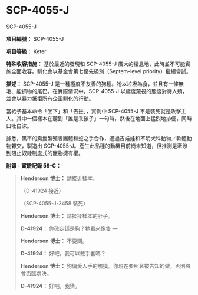 # SCP-4055-J
                        




SCP-4055-J



**項目編號：** SCP-4055-J

**項目等級：** Keter

**特殊收容措施：** 基於最近的發現和 SCP-4055-J 廣大的棲息地，此時並不可能實施全面收容。馴化會以基金會第七優先級別（Septem-level priority）繼續嘗試。

**描述：** SCP-4055-J 是一種極度不友善的狗種。牠以垃圾為食，並且有一條無毛、能抓物的尾巴。在實際情況中，SCP-4055-J 以極度蔑視的態度對待人類，並會以暴力抵拒所有企圖馴化的行動。

當給予基本命令「坐下」和「去撿」，實例中 SCP-4055-J 不是裝死就是攻擊主人。其中一個樣本在聽到「誰是乖孩子」一句時，然後在地面上猛烈地排便，同時口吐白沫。

據悉，黑市的狗隻繁殖者團體和蛇之手合作，通過吉娃娃和不明犬科動物／軟體動物雜交，製造出 SCP-4055-J。產生此品種的動機目前尚未知道，但推測是牽涉到阻止奴隸制度式的寵物擁有權。

**附錄 - 實驗記錄 59-C：** 


> **Henderson 博士：** 請接近樣本。
> 
> （D-41924 接近）
> 
> （SCP-4055-J-3458 裝死）
> 
> **Henderson 博士：** 請揉揉樣本的肚子。
> 
> **D-41924：** 你確定這是狗？牠看來像隻 —
> 
> **Henderson 博士：** 不要問。
> 
> **D-41924：** 好吧。我可以戴手套嗎？
> 
> **Henderson 博士：** 狗偏愛人手的觸摸。你現在要照著被告知的做，否則將會面臨處決。
> 
> **D-41924：** 好吧，我猜。
> 



                    